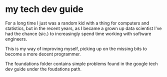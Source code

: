 # my tech dev guide

For a long time I just was a random kid with a thing for computers and statistics, but in the recent years, as I became a grown up data scientist I've had the chance (sic.) to increasingly spend time working with software engineers.

This is my way of improving myself, picking up on the missing bits to become a more decent programmer.

The foundations folder contains simple problems found in the google tech dev guide under the foudations path. 